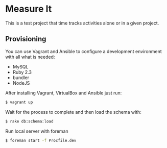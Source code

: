 # Measure It

This is a test project that time tracks activities alone or in a given project.

## Provisioning

You can use Vagrant and Ansible to configure a development environment with all what is needed:

- MySQL
- Ruby 2.3
- bundler
- NodeJS

After installing Vagrant, VirtualBox and Ansible just run:

```bash
$ vagrant up
```

Wait for the process to complete and then load the schema with:

```bash
$ rake db:schema:load
```

Run local server with foreman

```bash
$ foreman start -f Procfile.dev
```
